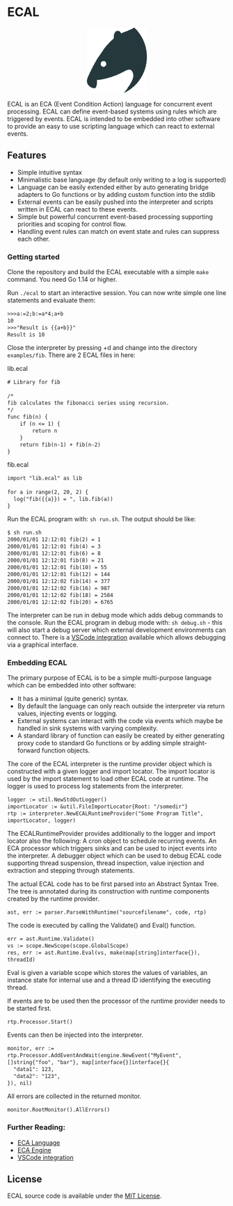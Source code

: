 ECAL
====

<p align="center">
  <img height="150px" style="height:150px;" src="ecal-support/images/logo.png">
</p>

ECAL is an ECA (Event Condition Action) language for concurrent event processing. ECAL can define event-based systems using rules which are triggered by events. ECAL is intended to be embedded into other software to provide an easy to use scripting language which can react to external events.

Features
--------
- Simple intuitive syntax
- Minimalistic base language (by default only writing to a log is supported)
- Language can be easily extended either by auto generating bridge adapters to Go functions or by adding custom function into the stdlib
- External events can be easily pushed into the interpreter and scripts written in ECAL can react to these events.
- Simple but powerful concurrent event-based processing supporting priorities and scoping for control flow.
- Handling event rules can match on event state and rules can suppress each other.

### Getting started

Clone the repository and build the ECAL executable with a simple `make` command. You need Go 1.14 or higher.

Run `./ecal` to start an interactive session. You can now write simple one line statements and evaluate them:

```
>>>a:=2;b:=a*4;a+b
10
>>>"Result is {{a+b}}"
Result is 10
```

Close the interpreter by pressing <ctrl>+d and change into the directory `examples/fib`.
There are 2 ECAL files in here:

lib.ecal
```
# Library for fib

/*
fib calculates the fibonacci series using recursion.
*/
func fib(n) {
    if (n <= 1) {
        return n
    }
    return fib(n-1) + fib(n-2)
}
```

fib.ecal
```
import "lib.ecal" as lib

for a in range(2, 20, 2) {
  log("fib({{a}}) = ", lib.fib(a))
}
```

Run the ECAL program with: `sh run.sh`. The output should be like:
```
$ sh run.sh
2000/01/01 12:12:01 fib(2) = 1
2000/01/01 12:12:01 fib(4) = 3
2000/01/01 12:12:01 fib(6) = 8
2000/01/01 12:12:01 fib(8) = 21
2000/01/01 12:12:01 fib(10) = 55
2000/01/01 12:12:01 fib(12) = 144
2000/01/01 12:12:02 fib(14) = 377
2000/01/01 12:12:02 fib(16) = 987
2000/01/01 12:12:02 fib(18) = 2584
2000/01/01 12:12:02 fib(20) = 6765
```

The interpreter can be run in debug mode which adds debug commands to the console. Run the ECAL program in debug mode with: `sh debug.sh` - this will also start a debug server which external development environments can connect to. There is a [VSCode integration](ecal-support/README.md) available which allows debugging via a graphical interface.

### Embedding ECAL

The primary purpose of ECAL is to be a simple multi-purpose language which can be embedded into other software:
- It has a minimal (quite generic) syntax.
- By default the language can only reach outside the interpreter via return values, injecting events or logging.
- External systems can interact with the code via events which maybe be handled in sink systems with varying complexity.
- A standard library of function can easily be created by either generating proxy code to standard Go functions or by adding simple straight-forward function objects.

The core of the ECAL interpreter is the runtime provider object which is constructed with a given logger and import locator. The import locator is used by the import statement to load other ECAL code at runtime. The logger is used to process log statements from the interpreter.
```
logger := util.NewStdOutLogger()
importLocator := &util.FileImportLocator{Root: "/somedir"}
rtp := interpreter.NewECALRuntimeProvider("Some Program Title", importLocator, logger)
```
The ECALRuntimeProvider provides additionally to the logger and import locator also the following: A cron object to schedule recurring events. An ECA processor which triggers sinks and can be used to inject events into the interpreter. A debugger object which can be used to debug ECAL code supporting thread suspension, thread inspection, value injection and extraction and stepping through statements.

The actual ECAL code has to be first parsed into an Abstract Syntax Tree. The tree is annotated during its construction with runtime components created by the runtime provider.
```
ast, err := parser.ParseWithRuntime("sourcefilename", code, rtp)
```
The code is executed by calling the Validate() and Eval() function.
```
err = ast.Runtime.Validate()
vs := scope.NewScope(scope.GlobalScope)
res, err := ast.Runtime.Eval(vs, make(map[string]interface{}), threadId)
```
Eval is given a variable scope which stores the values of variables, an instance state for internal use and a thread ID identifying the executing thread.

If events are to be used then the processor of the runtime provider needs to be started first.
```
rtp.Processor.Start()
```
Events can then be injected into the interpreter.
```
monitor, err := rtp.Processor.AddEventAndWait(engine.NewEvent("MyEvent", []string{"foo", "bar"}, map[interface{}]interface{}{
  "data1": 123,
  "data2": "123",
}), nil)
```
All errors are collected in the returned monitor.
```
monitor.RootMonitor().AllErrors()
```

### Further Reading:

- [ECA Language](ecal.md)
- [ECA Engine](engine.md)
- [VSCode integration](ecal-support/README.md)

License
-------
ECAL source code is available under the [MIT License](/LICENSE).
